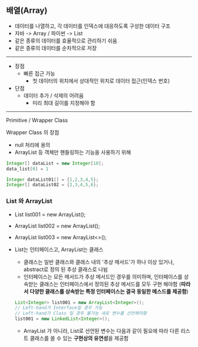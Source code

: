 ## 배열(Array)

* 데이터를 나열하고, 각 데이터를 인덱스에 대응하도록 구성한 데이터 구조
* 자바 -> Array / 파이썬 -> List
* 같은 종류의 데이터를 효율적으로 관리하기 쉬움
* 같은 종류의 데이터를 순차적으로 저장

<hr/>

* 장점
    * 빠른 접근 가능
        * 첫 데이터의 위치에서 상대적인 위치로 데이터 접근(인덱스 번호)
* 단점
    * 데이터 추가 / 삭제의 어려움
        * 미리 최대 길이를 지정해야 함

<hr/>
Primitive / Wrapper Class
<br/>

Wrapper Class 의 장점
* null 처리에 용의
* ArrayList 등 객체만 핸들링하는 기능을 사용하기 위해

```java
Integer[] dataList = new Integer[10];
data_list[0] = 1
```

```java
Integer dataList01[] = {1,2,3,4,5};
Integer[] dataList02 = {2,3,4,5,6};
```

### List 와 ArrayList
* List<Integer> list001 = new ArrayList<Integer>();
* ArrayList<Integer> list002 = new ArrayList<Integer>();
* ArrayList<Integer> list003 = new ArrayList<>();

* List는 인터페이스고, ArrayList는 클래스
    * 클래스는 일반 클래스와 클래스 내의 '추상 메서드'가 하나 이상 있거나, abstract로 정의 된 추상 클래스로 나뉨
    * 인터페이스는 모든 메서드가 추상 메서드인 경우를 의미하며, 인터페이스를 상속받는 클래스는 인터페이스에서 정의된 추상 메서드를 모두 구현 해야함 (__따라서 다양한 클래스를 상속받는 특정 인터페이스는 결국 동일한 메스드를 제공함__)

    ```java
    List<Integer> list001 = new ArrayList<Integer>();
    // Left-hand가 Interface일 경우 가능
    // Left-hand가 Class 일 경우 불가능 새로 변수를 선언해야함
    list001 = new LinkedList<Integer>(); 
    ```
    * ArrayList 가 아니라, List로 선언된 변수는 다음과 같이 필요에 따라 다른 리스트 클래스를 쓸 수 있는 **구현상의 유연성**을 제공함